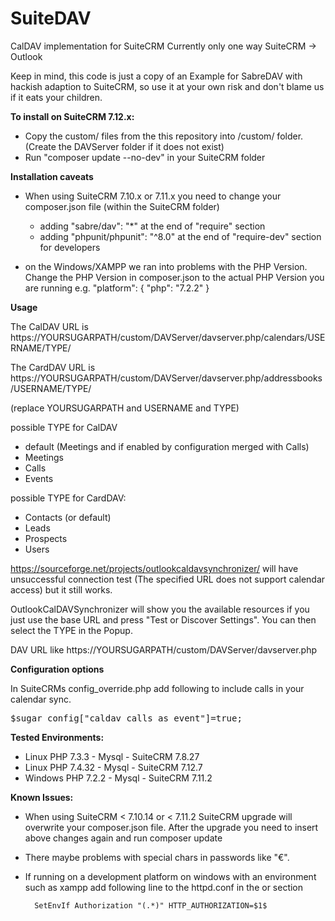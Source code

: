 # SuiteDAV
CalDAV implementation for SuiteCRM
Currently only one way SuiteCRM -> Outlook

Keep in mind, this code is just a copy of an Example for SabreDAV with hackish adaption to SuiteCRM, so use it at your own risk and don't blame us if it eats your children.

**To install on SuiteCRM 7.12.x:**

- Copy the custom/ files from the this repository into <SuiteCRM>/custom/ folder. 
  (Create the DAVServer folder if it does not exist)
- Run "composer update --no-dev" in your SuiteCRM folder

**Installation caveats**

- When using SuiteCRM 7.10.x or 7.11.x you need to change your composer.json file (within the SuiteCRM folder)

	- adding "sabre/dav": "*" at the end of "require" section
	- adding "phpunit/phpunit": "^8.0" at the end of "require-dev" section for developers

- on the Windows/XAMPP we ran into problems with the PHP Version. Change the PHP Version in composer.json to the actual PHP Version you are running e.g.
		"platform": {
		  "php": "7.2.2"
		}

**Usage**

The CalDAV URL is https://YOURSUGARPATH/custom/DAVServer/davserver.php/calendars/USERNAME/TYPE/

The CardDAV URL is https://YOURSUGARPATH/custom/DAVServer/davserver.php/addressbooks/USERNAME/TYPE/

(replace YOURSUGARPATH and USERNAME and TYPE)

possible TYPE for CalDAV
* default (Meetings and if enabled by configuration merged with Calls)
* Meetings
* Calls
* Events

possible TYPE for CardDAV:
* Contacts (or default)
* Leads
* Prospects
* Users

https://sourceforge.net/projects/outlookcaldavsynchronizer/ will have unsuccessful connection test (The specified URL does not support calendar access) but it still works.

OutlookCalDAVSynchronizer will show you the available resources if you just use the base URL and press "Test or Discover Settings". You can then select the TYPE in the Popup. 

DAV URL like https://YOURSUGARPATH/custom/DAVServer/davserver.php

**Configuration options**

In SuiteCRMs config_override.php add following to include calls in your calendar sync.
<pre>$sugar_config["caldav_calls_as_event"]=true;</pre>

**Tested Environments:**

- Linux PHP 7.3.3 - Mysql - SuiteCRM 7.8.27
- Linux PHP 7.4.32 - Mysql - SuiteCRM 7.12.7
- Windows PHP 7.2.2 - Mysql - SuiteCRM 7.11.2

**Known Issues:**

- When using SuiteCRM < 7.10.14 or < 7.11.2 SuiteCRM upgrade will overwrite your composer.json file. After the upgrade you need to insert above changes again and run composer update
- There maybe problems with special chars in passwords like "€".
- If running on a development platform on windows with an environment such as xampp add following line to the httpd.conf in the <VirtualHost> or <Directory> section
		
		SetEnvIf Authorization "(.*)" HTTP_AUTHORIZATION=$1$
		
